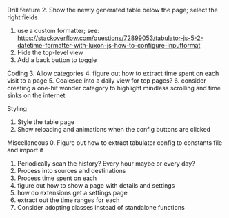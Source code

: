 Drill feature
2. Show the newly generated table below the page; select the right fields
1. use a custom formatter; see: https://stackoverflow.com/questions/72899053/tabulator-js-5-2-datetime-formatter-with-luxon-js-how-to-configure-inputformat
1. Hide the top-level view
1. Add a back button to toggle

Coding
3. Allow categories
4. figure out how to extract time spent on each visit to a page
5. Coalesce into a daily view for top pages?
6. consider creating a one-hit wonder category to highlight mindless scrolling and time sinks on the internet

Styling
1. Style the table page
2. Show reloading and animations when the config buttons are clicked

Miscellaneous
0. Figure out how to extract tabulator config to constants file and import it
1. Periodically scan the history? Every hour maybe or every day?
2. Process into sources and destinations
3. Process time spent on each
4. figure out how to show a page with details and settings
5. how do extensions get a settings page
6. extract out the time ranges for each
7. Consider adopting classes instead of standalone functions
